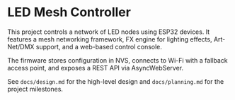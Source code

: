 # LED Mesh Controller

This project controls a network of LED nodes using ESP32 devices. It features a mesh networking framework, FX engine for lighting effects, Art-Net/DMX support, and a web-based control console.

The firmware stores configuration in NVS, connects to Wi-Fi with a fallback access point, and exposes a REST API via AsyncWebServer.

See `docs/design.md` for the high-level design and `docs/planning.md` for the project milestones.
